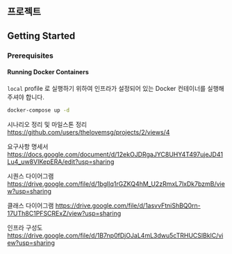 ## 프로젝트

## Getting Started

### Prerequisites

#### Running Docker Containers

`local` profile 로 실행하기 위하여 인프라가 설정되어 있는 Docker 컨테이너를 실행해주셔야 합니다.

```bash
docker-compose up -d
```

시나리오 정리 및 마일스톤 정리
https://github.com/users/thelovemsg/projects/2/views/4

요구사항 명세서
https://docs.google.com/document/d/12ekOJDRgaJYC8UHY4T497ujeJD41Lu4_uw8VIKepERA/edit?usp=sharing

시퀀스 다이어그램
https://drive.google.com/file/d/1bgIlq1rGZKQ4hM_U2zRmxL7lxDk7bzmB/view?usp=sharing

클래스 다이어그램
https://drive.google.com/file/d/1asvvFtniShBQ0rn-17UTh8C1PFSCRExZ/view?usp=sharing

인프라 구성도
https://drive.google.com/file/d/1B7np0fDjOJaL4mL3dwu5cTRHUCSlBklC/view?usp=sharing
